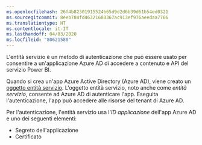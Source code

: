 ```yaml
---
ms.openlocfilehash: 26f4b82301915524b65d9d2d6b39d61b54ed0321
ms.sourcegitcommit: 8eeb784fd46321680367ac913ef976aeedaa7766
ms.translationtype: HT
ms.contentlocale: it-IT
ms.lasthandoff: 04/03/2020
ms.locfileid: "80621580"
---
```

L'entità servizio è un metodo di autenticazione che può essere usato per consentire a un'applicazione Azure AD di accedere a contenuto e API del servizio Power BI.

Quando si crea un'app Azure Active Directory (Azure AD), viene creato un [oggetto entità servizio](https://docs.microsoft.com/azure/active-directory/develop/app-objects-and-service-principals#service-principal-object). L'oggetto entità servizio, noto anche come *entità servizio*, consente ad Azure AD di autenticare l'app. Eseguita l'autenticazione, l'app può accedere alle risorse del tenant di Azure AD.

Per l'autenticazione, l'entità servizio usa l'*ID applicazione* dell'app Azure AD e uno dei seguenti elementi:
* Segreto dell'applicazione
* Certificato